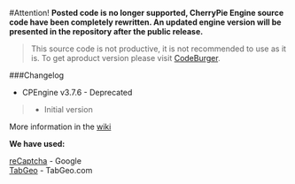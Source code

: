 #Attention!
<b>Posted code is no longer supported, CherryPie Engine source code have been completely rewritten. An updated engine version will be presented in the repository after the public release.</b>

>This source code is not productive, it is not recommended to use as it is. To get aproduct version please visit [CodeBurger](http://www.codeburger.it).

###Changelog
* CPEngine v3.7.6 - Deprecated

>* Initial version


More information in the [wiki](https://github.com/CodeBurgerINT/CherryPie-Engine/wiki)

<b>We have used:</b>

[reCaptcha](https://www.google.com/recaptcha/intro/index.html) - Google<br>
[TabGeo](http://tabgeo.com/) - TabGeo.com
